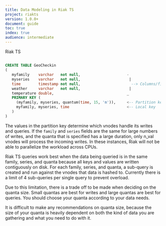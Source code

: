 ```yaml
---
title: Data Modeling in Riak TS
project: riakts
version: 1.0.0+
document: guide
toc: true
index: true
audience: intermediate
---
```




Riak TS


##

```sql
CREATE TABLE GeoCheckin
(
   myfamily    varchar   not null,                     -
   myseries    varchar   not null,                      |
   time        timestamp not null,                       --> Columns/fields
   weather     varchar   not null,                      |
   temperature double,                                 _
   PRIMARY KEY (
     (myfamily, myseries, quantum(time, 15, 'm')),     <-- Partition key
     myfamily, myseries, time                          <-- Local key
   )
)
```

The values in the partition key determine which vnodes handle its writes and queries. If the `family` and `series` fields are the same for large numbers of writes, and the quanta that is specified has a large duration, only n_val vnodes will process the incoming writes. In these instances, Riak will not be able to parallelize the workload across CPUs.

Riak TS queries work best when the data being queried is in the same family, series, and quanta because all keys and values are written contiguously on disk. For each family, series, and quanta, a sub-query is created and run against the vnodes that data is hashed to. Currently there is a limit of 4 sub-queries per single query to prevent overload.

Due to this limitation, there is a trade off to be made when deciding on the quanta size. Small quantas are best for writes and large quantas are best for queries. You should choose your quanta according to your data needs.

It is difficult to make any recommendations on quanta size, because the size of your quanta is heavily dependent on both the kind of data you are gathering and what you need to do with it.